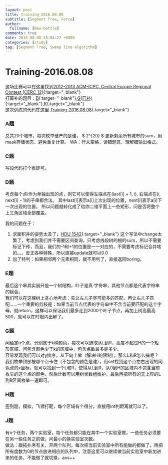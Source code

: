 ```yaml
---
layout: post
title: training-2016.08.08
subtitle: [Segment Tree, Force]
author:
  fullname: [New-bottle]
comments: true
date: 2016-08-08 15:04:27 +0800
categories: [study]
tag: [Segment Tree, Sweep line algorithm]
---
```

# Training-2016.08.08  
  这场比赛可以在这里找到[2012-2013 ACM-ICPC, Central Europe Regional Contest (CERC 12)](http://acm.hust.edu.cn/vjudge/problem/#OJId=All&probNum=&title=&source=2012-2013%20ACM-ICPC,%20Central%20Europe%20Regional%20Contest%20(CERC%2012)){:target="_blank"}  
  打算补的题目：[B](http://172.16.45.6/problems/detail/4566/){:target="_blank"},[G(已补)](http://172.16.45.6/problems/detail/4571/){:target="_blank"},[K](http://172.16.45.6/contests/1544/problem-K/){:target="_blank"}  
  这次训练的代码在这里 [Training-2016.08.08](https://github.com/New-bottle/training/tree/master/2016summer/160808){:target="_blank"}  

### A题
  总共20个城市，每次枚举破产的是谁， $ 2^{20} $  更新剩余所有城市的sum，用mask存储状态，避免重复计算。
  WA：行末空格，读错题意，理解错输出格式。

### C题
  写段代码打个表即可。

### D题
  考虑每个点i作为单独出现的点，则它可以使得左端点在(last[i] + 1, i), 右端点在(i, next[i] - 1)的子串都合法。
  其中last[i]表示a[i]上次出现的位置，next[i]表示a[i]下一次出现的位置。
  所以问题就转化成了给你二维平面上一些矩形，问是否将整个上三角区域全部覆盖。  

  我的问题在于：  
  1. 求面积并的姿势太丑了，[HDU 1542](https://github.com/New-bottle/training/blob/master/HDU/1542/1542.cpp){:target="_blank"} 这个写法中change太繁了，考虑到我们并不需要区间查询，只考虑线段树的根的sum，所以不需要标记下传，而且，我们的-1和+1的位置是一一对应的，不需要考虑标记合并啥的。。。反正各种特殊，所以直接update就可以0.0
  2. 加了特判：如果相邻两个元素相同，就不用判了，直接返回boring。

### E题
  最后这个串其实展开是一个树结构，叶子是真·字符串，其他节点都是代表字符串的组合。  
  我们可以在这棵树上贪心地考虑：先让左儿子尽可能多的匹配，再让右儿子匹配……一个重要的剪枝是：如果当前节点代表的字符串中不含当前要匹配的这个字母，就return，这样可以保证我们最多走到2000个叶子节点，再加上树高最高500，就可以在时限内出解了。

### G题
  问给定n个点，分别属于k种颜色，每次可以选取从L到R，高度不超过H的一个矩形区域，问包含颜色少于k的区域中，包含点数最多是多少。  
  容易发现我们可以对y排序，从下向上做（解决H的限制），那么L和R怎么搞呢？我们枚举顶部被哪个点卡住（不包含的颜色是谁），用set找到这个点左右出现的同色点的x坐标，就可以找到一个L和R，使得从L到R，从0到H的区域内不包含当前枚举的这个点的颜色，然后计数可以用树状数组维护。最后再把所有的无上界的L到R区间枚举一遍即可。

### H题
  签到题，模拟，飞镖打靶，每个区域有个得分，直接用int判距离就可以了。

### J题
  有n个任务，两个实验室，每个任务都只能在其中一个实验室做，一些任务必须要在另一些任务之前做，问最小的换实验室次数。  
  做法：跟拓扑序有关，开两个队列，每次把当前实验室中所有能做的都做了，再把所有度数为0的节点放进相应的队列中，注意这里可以继续做当前实验室中新加进来的任务，不能做了就切换，ans++
